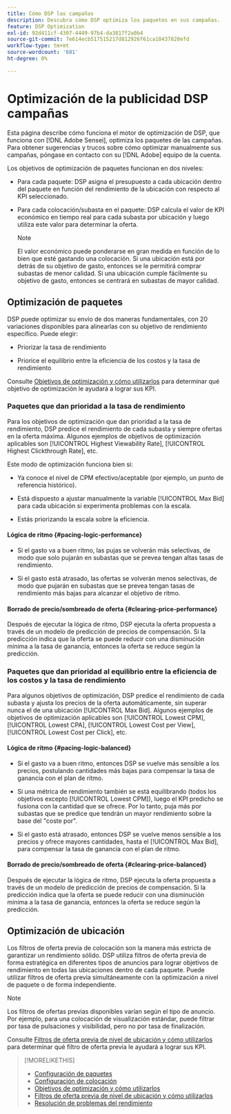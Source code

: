 ```yaml
---
title: Cómo DSP las campañas
description: Descubra cómo DSP optimiza los paquetes en sus campañas.
feature: DSP Optimization
exl-id: 92d411cf-4307-4449-97b4-da3817f2a0b4
source-git-commit: 7e614ecb517515217d812926f61ca10437820efd
workflow-type: tm+mt
source-wordcount: '681'
ht-degree: 0%

---
```


# Optimización de la publicidad DSP campañas

Esta página describe cómo funciona el motor de optimización de DSP, que funciona con [!DNL Adobe Sensei], optimiza los paquetes de las campañas. Para obtener sugerencias y trucos sobre cómo optimizar manualmente sus campañas, póngase en contacto con su [!DNL Adobe] equipo de la cuenta. <!-- add link to trading playbook if we add it to help -->

Los objetivos de optimización de paquetes funcionan en dos niveles:

* Para cada paquete: DSP asigna el presupuesto a cada ubicación dentro del paquete en función del rendimiento de la ubicación con respecto al KPI seleccionado.

* Para cada colocación/subasta en el paquete: DSP calcula el valor de KPI económico en tiempo real para cada subasta por ubicación y luego utiliza este valor para determinar la oferta.

   >[!NOTE]
   >
   >El valor económico puede ponderarse en gran medida en función de lo bien que esté gastando una colocación. Si una ubicación está por detrás de su objetivo de gasto, entonces se le permitirá comprar subastas de menor calidad. Si una ubicación cumple fácilmente su objetivo de gasto, entonces se centrará en subastas de mayor calidad.

## Optimización de paquetes

DSP puede optimizar su envío de dos maneras fundamentales, con 20 variaciones disponibles para alinearlas con su objetivo de rendimiento específico. Puede elegir:

* Priorizar la tasa de rendimiento

* Priorice el equilibrio entre la eficiencia de los costos y la tasa de rendimiento

Consulte [Objetivos de optimización y cómo utilizarlos](optimization-goals.md) para determinar qué objetivo de optimización le ayudará a lograr sus KPI.

### Paquetes que dan prioridad a la tasa de rendimiento

Para los objetivos de optimización que dan prioridad a la tasa de rendimiento, DSP predice el rendimiento de cada subasta y siempre ofertas en la oferta máxima. Algunos ejemplos de objetivos de optimización aplicables son [!UICONTROL Highest Viewability Rate], [!UICONTROL Highest Clickthrough Rate], etc.

Este modo de optimización funciona bien si:

* Ya conoce el nivel de CPM efectivo/aceptable (por ejemplo, un punto de referencia histórico).

* Está dispuesto a ajustar manualmente la variable [!UICONTROL Max Bid] para cada ubicación si experimenta problemas con la escala.

* Estás priorizando la escala sobre la eficiencia.

#### Lógica de ritmo {#pacing-logic-performance}

* Si el gasto va a buen ritmo, las pujas se volverán más selectivas, de modo que solo pujarán en subastas que se prevea tengan altas tasas de rendimiento.

* Si el gasto está atrasado, las ofertas se volverán menos selectivas, de modo que pujarán en subastas que se prevea tengan tasas de rendimiento más bajas para alcanzar el objetivo de ritmo.

#### Borrado de precio/sombreado de oferta {#clearing-price-performance}

Después de ejecutar la lógica de ritmo, DSP ejecuta la oferta propuesta a través de un modelo de predicción de precios de compensación. Si la predicción indica que la oferta se puede reducir con una disminución mínima a la tasa de ganancia, entonces la oferta se reduce según la predicción.

### Paquetes que dan prioridad al equilibrio entre la eficiencia de los costos y la tasa de rendimiento

Para algunos objetivos de optimización, DSP predice el rendimiento de cada subasta y ajusta los precios de la oferta automáticamente, sin superar nunca el de una ubicación [!UICONTROL Max Bid]. Algunos ejemplos de objetivos de optimización aplicables son [!UICONTROL Lowest CPM], [!UICONTROL Lowest CPA], [!UICONTROL Lowest Cost per View], [!UICONTROL Lowest Cost per Click], etc.

#### Lógica de ritmo {#pacing-logic-balanced}

* Si el gasto va a buen ritmo, entonces DSP se vuelve más sensible a los precios, postulando cantidades más bajas para compensar la tasa de ganancia con el plan de ritmo.

* Si una métrica de rendimiento también se está equilibrando (todos los objetivos excepto [!UICONTROL Lowest CPM]), luego el KPI predicho se fusiona con la cantidad que se ofrece. Por lo tanto, puja más por subastas que se predice que tendrán un mayor rendimiento sobre la base del &quot;coste por&quot;.

* Si el gasto está atrasado, entonces DSP se vuelve menos sensible a los precios y ofrece mayores cantidades, hasta el [!UICONTROL Max Bid], para compensar la tasa de ganancia con el plan de ritmo.

#### Borrado de precio/sombreado de oferta {#clearing-price-balanced}

Después de ejecutar la lógica de ritmo, DSP ejecuta la oferta propuesta a través de un modelo de predicción de precios de compensación. Si la predicción indica que la oferta se puede reducir con una disminución mínima a la tasa de ganancia, entonces la oferta se reduce según la predicción.

## Optimización de ubicación

Los filtros de oferta previa de colocación son la manera más estricta de garantizar un rendimiento sólido. DSP utiliza filtros de oferta previa de forma estratégica en diferentes tipos de anuncios para lograr objetivos de rendimiento en todas las ubicaciones dentro de cada paquete. Puede utilizar filtros de oferta previa simultáneamente con la optimización a nivel de paquete o de forma independiente.

>[!NOTE]
>
>Los filtros de ofertas previas disponibles varían según el tipo de anuncio. Por ejemplo, para una colocación de visualización estándar, puede filtrar por tasa de pulsaciones y visibilidad, pero no por tasa de finalización.

Consulte [Filtros de oferta previa de nivel de ubicación y cómo utilizarlos](optimization-pre-bid-filters.md) para determinar qué filtro de oferta previa le ayudará a lograr sus KPI.

>[!MORELIKETHIS]
>
>* [Configuración de paquetes](/help/dsp/campaign-management/packages/package-settings.md)
>* [Configuración de colocación](/help/dsp/campaign-management/placements/placement-settings.md)
>* [Objetivos de optimización y cómo utilizarlos](optimization-goals.md)
>* [Filtros de oferta previa de nivel de ubicación y cómo utilizarlos](optimization-pre-bid-filters.md)
>* [Resolución de problemas del rendimiento](/help/dsp/optimization/troubleshooting-performance.md)

